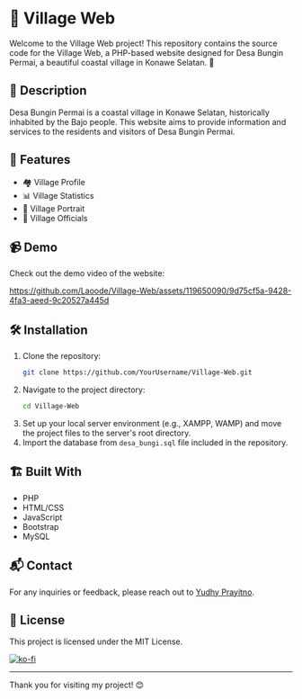 # 🌴 Village Web

Welcome to the Village Web project! This repository contains the source code for the Village Web, a PHP-based website designed for Desa Bungin Permai, a beautiful coastal village in Konawe Selatan. 🌊

## 📜 Description

Desa Bungin Permai is a coastal village in Konawe Selatan, historically inhabited by the Bajo people. This website aims to provide information and services to the residents and visitors of Desa Bungin Permai.

## 🚀 Features

- 🏘️ Village Profile
- 📊 Village Statistics
- 📸 Village Portrait
- 👥 Village Officials

## 📹 Demo

Check out the demo video of the website:

https://github.com/Laoode/Village-Web/assets/119650090/9d75cf5a-9428-4fa3-aeed-9c20527a445d

## 🛠️ Installation

1. Clone the repository:
    ```bash
    git clone https://github.com/YourUsername/Village-Web.git
    ```
2. Navigate to the project directory:
    ```bash
    cd Village-Web
    ```
3. Set up your local server environment (e.g., XAMPP, WAMP) and move the project files to the server's root directory.
4. Import the database from `desa_bungi.sql` file included in the repository.


## 🏗️ Built With

- PHP
- HTML/CSS
- JavaScript
- Bootstrap
- MySQL


## 📬 Contact

For any inquiries or feedback, please reach out to [Yudhy Prayitno](email:yudhyprayitno567@gmail.com).

## 📄 License

This project is licensed under the MIT License.

[![ko-fi](https://ko-fi.com/img/githubbutton_sm.svg)](https://ko-fi.com/H2H714OX25)

---

Thank you for visiting my project! 😊


